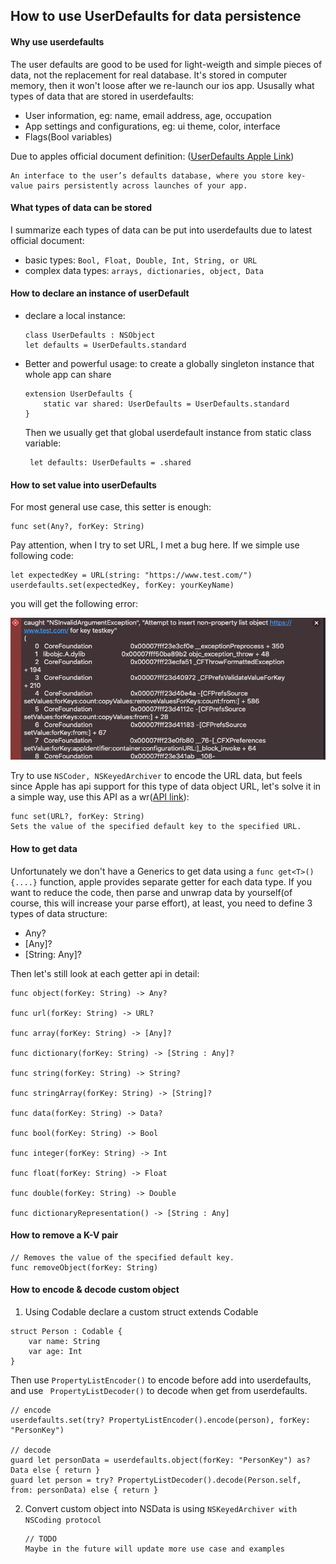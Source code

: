 ## How to use UserDefaults for data persistence 
#### Why use userdefaults
The user defaults are good to be used for light-weigth and simple pieces of data, not the replacement for real database. It's stored in computer memory, then it won't loose after we re-launch our ios app. Ususally what types of data that are stored in userdefaults:
* User information, eg: name, email address, age, occupation
* App settings and configurations, eg: ui theme, color, interface
* Flags(Bool variables)

Due to apples official document definition: ([UserDefaults Apple Link](https://developer.apple.com/documentation/foundation/userdefaults))
```
An interface to the user’s defaults database, where you store key-value pairs persistently across launches of your app.
```

#### What types of data can be stored
I summarize each types of data can be put into userdefaults due to latest official document:
* basic types: `Bool, Float, Double, Int, String, or URL`
* complex data types: `arrays, dictionaries, object, Data`
 
#### How to declare an instance of userDefault
* declare a local instance:
    ```
    class UserDefaults : NSObject
    let defaults = UserDefaults.standard
    ```
* Better and powerful usage: to create a globally singleton instance that whole app can share
    ```
    extension UserDefaults {
        static var shared: UserDefaults = UserDefaults.standard
    }
    ```
    Then we usually get that global userdefault instance from static class variable:
    ```
     let defaults: UserDefaults = .shared
    ```
#### How to set value into userDefaults

For most general use case, this setter is enough:
```
func set(Any?, forKey: String)
```
Pay attention, when I try to set URL, I met a bug here. If we simple use following code:
```
let expectedKey = URL(string: "https://www.test.com/")
userdefaults.set(expectedKey, forKey: yourKeyName)
```
you will get the following error:

![image](../assets/url_error.png ':size=600x271')

Try to use `NSCoder, NSKeyedArchiver` to encode the URL data, but feels since Apple has api support for this type of data object URL, let's solve it in a simple way, use this API as a wr([API link](https://developer.apple.com/documentation/foundation/userdefaults)):
```
func set(URL?, forKey: String)
Sets the value of the specified default key to the specified URL.
```

#### How to get data

Unfortunately we don't have a Generics to get data using a `func get<T>(){....}` function, apple provides separate getter for each data type. If you want to reduce the code, then parse and unwrap data by yourself(of course, this will increase your parse effort), at least, you need to define 3 types of data structure:
*  Any?
* [Any]?
* [String: Any]?

Then let's still look at each getter api in detail:
```
func object(forKey: String) -> Any?

func url(forKey: String) -> URL?

func array(forKey: String) -> [Any]?

func dictionary(forKey: String) -> [String : Any]?

func string(forKey: String) -> String?

func stringArray(forKey: String) -> [String]?

func data(forKey: String) -> Data?

func bool(forKey: String) -> Bool

func integer(forKey: String) -> Int

func float(forKey: String) -> Float

func double(forKey: String) -> Double

func dictionaryRepresentation() -> [String : Any]
```

#### How to remove a K-V pair

```
// Removes the value of the specified default key.
func removeObject(forKey: String)
```

#### How to encode & decode custom object
1. Using Codable
declare a custom struct extends Codable
```
struct Person : Codable {
    var name: String
    var age: Int
}
```

Then use `PropertyListEncoder()` to encode before add into userdefaults, and use ` PropertyListDecoder()` to decode when get from userdefaults.

```
// encode
userdefaults.set(try? PropertyListEncoder().encode(person), forKey: "PersonKey")

// decode
guard let personData = userdefaults.object(forKey: "PersonKey") as? Data else { return }
guard let person = try? PropertyListDecoder().decode(Person.self, from: personData) else { return }
```

2. Convert custom object into NSData is using `NSKeyedArchiver with NSCoding protocol`
   ```
   // TODO
   Maybe in the future will update more use case and examples 
   ```